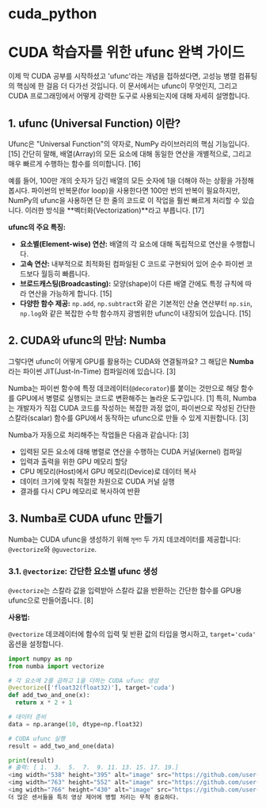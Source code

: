 # cuda_python

# CUDA 학습자를 위한 ufunc 완벽 가이드

이제 막 CUDA 공부를 시작하셨고 'ufunc'라는 개념을 접하셨다면, 고성능 병렬 컴퓨팅의 핵심에 한 걸음 더 다가선 것입니다. 이 문서에서는 ufunc이 무엇인지, 그리고 CUDA 프로그래밍에서 어떻게 강력한 도구로 사용되는지에 대해 자세히 설명합니다.

## 1. ufunc (Universal Function) 이란?

Ufunc은 "Universal Function"의 약자로, NumPy 라이브러리의 핵심 기능입니다. [15] 간단히 말해, 배열(Array)의 모든 요소에 대해 동일한 연산을 개별적으로, 그리고 매우 빠르게 수행하는 함수를 의미합니다. [16]

예를 들어, 100만 개의 숫자가 담긴 배열의 모든 숫자에 1을 더해야 하는 상황을 가정해 봅시다. 파이썬의 반복문(for loop)을 사용한다면 100만 번의 반복이 필요하지만, NumPy의 ufunc을 사용하면 단 한 줄의 코드로 이 작업을 훨씬 빠르게 처리할 수 있습니다. 이러한 방식을 **벡터화(Vectorization)**라고 부릅니다. [17]

**ufunc의 주요 특징:**

*   **요소별(Element-wise) 연산:** 배열의 각 요소에 대해 독립적으로 연산을 수행합니다.
*   **고속 연산:** 내부적으로 최적화된 컴파일된 C 코드로 구현되어 있어 순수 파이썬 코드보다 월등히 빠릅니다.
*   **브로드캐스팅(Broadcasting):** 모양(shape)이 다른 배열 간에도 특정 규칙에 따라 연산을 가능하게 합니다. [15]
*   **다양한 함수 제공:** `np.add`, `np.subtract`와 같은 기본적인 산술 연산부터 `np.sin`, `np.log`와 같은 복잡한 수학 함수까지 광범위한 ufunc이 내장되어 있습니다. [15]

## 2. CUDA와 ufunc의 만남: Numba

그렇다면 ufunc이 어떻게 GPU를 활용하는 CUDA와 연결될까요? 그 해답은 **Numba**라는 파이썬 JIT(Just-In-Time) 컴파일러에 있습니다. [3]

Numba는 파이썬 함수에 특정 데코레이터(`@decorator`)를 붙이는 것만으로 해당 함수를 GPU에서 병렬로 실행되는 코드로 변환해주는 놀라운 도구입니다. [1] 특히, Numba는 개발자가 직접 CUDA 코드를 작성하는 복잡한 과정 없이, 파이썬으로 작성된 간단한 스칼라(scalar) 함수를 GPU에서 동작하는 ufunc으로 만들 수 있게 지원합니다. [3]

Numba가 자동으로 처리해주는 작업들은 다음과 같습니다: [3]

*   입력된 모든 요소에 대해 병렬로 연산을 수행하는 CUDA 커널(kernel) 컴파일
*   입력과 출력을 위한 GPU 메모리 할당
*   CPU 메모리(Host)에서 GPU 메모리(Device)로 데이터 복사
*   데이터 크기에 맞춰 적절한 차원으로 CUDA 커널 실행
*   결과를 다시 CPU 메모리로 복사하여 반환

## 3. Numba로 CUDA ufunc 만들기

Numba는 CUDA ufunc을 생성하기 위해 মূলত 두 가지 데코레이터를 제공합니다: `@vectorize`와 `@guvectorize`.

### 3.1. `@vectorize`: 간단한 요소별 ufunc 생성

`@vectorize`는 스칼라 값을 입력받아 스칼라 값을 반환하는 간단한 함수를 GPU용 ufunc으로 만들어줍니다. [8]

**사용법:**

`@vectorize` 데코레이터에 함수의 입력 및 반환 값의 타입을 명시하고, `target='cuda'` 옵션을 설정합니다.

```python
import numpy as np
from numba import vectorize

# 각 요소에 2를 곱하고 1을 더하는 CUDA ufunc 생성
@vectorize(['float32(float32)'], target='cuda')
def add_two_and_one(x):
  return x * 2 + 1

# 데이터 준비
data = np.arange(10, dtype=np.float32)

# CUDA ufunc 실행
result = add_two_and_one(data)

print(result)
# 출력: [ 1.  3.  5.  7.  9. 11. 13. 15. 17. 19.]
<img width="538" height="395" alt="image" src="https://github.com/user-attachments/assets/3a6ed6ae-2243-4fdf-89c8-18097381873c" />
<img width="763" height="552" alt="image" src="https://github.com/user-attachments/assets/10a152f8-e599-478e-b951-740b0590600d" />
<img width="766" height="430" alt="image" src="https://github.com/user-attachments/assets/f8ae8f92-58de-45ca-b583-5d862c1e0464" />
더 많은 센서들을 특히 영상 제어에 병렬 처리는 무척 중요하다.

